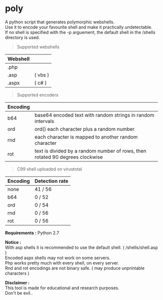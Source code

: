# poly
A python script that generates polymorphic webshells.  
Use it to encode your favourite shell and make it practically undetectable.  
If no shell is specified with the -p arguement,  the default shell in the /shells directory is used.  
  
>Supported webshells  

| Webshell |   |  
| --------- | --------- |  
| .php |  |  
| .asp | ( vbs ) |  
| .aspx | ( c# ) |  

>Supported encoders  

| Encoding |   |  
| --------- | --------- |  
| b64  |  base64 encoded text with random strings in random intervals |  
| ord  |  ord() each character plus a random number |  
| rnd  |  each character is mapped to another random character |  
| rot  |  text is divided by a random number of rows, then rotated 90 degrees clockwise |  

>C99 shell uploaded on virustotal  

| Encoding | Detection rate |  
| -------- | --------- |
| none | 41 / 56 |  
| b64 | 0 / 52 |  
| ord | 0 / 54 |  
| rnd | 0 / 56 |  
| rot | 0 / 56 |  
  
**Requirements :** 
Python 2.7

**Notice :**  
With asp shells it is recommended to use the default shell. ( /shells/shell.asp )  
Encoded aspx shells may not work on some servers.  
Php works pretty much with every shell, on every server.  
Rnd and rot encodings are not binary safe. ( may produce unprintable characters )  
  
**Disclaimer :**  
This tool is made for educational and research purposes.  
Don't be evil.. 
